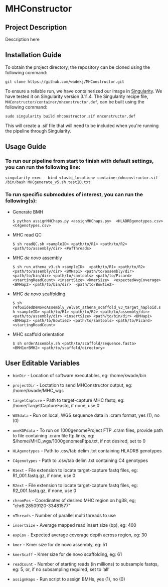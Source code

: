 # MHConstructor

## Project Description

Description here

## Installation Guide
To obtain the project directory, the repository can be cloned using the following command:

`git clone https://github.com/wadekj/MHConstructor.git`

To ensure a reliable run, we have containerized our image in [Singularity](https://docs.sylabs.io/guides/3.11/admin-guide/installation.html). We have tested it on Singularity version 3.11.4. The Singularity recipe file, `MHConstructor/container/mhconstructor.def`, can be built using the following command:

`sudo singularity build mhconstructor.sif mhconstructor.def`

This will create a .sif file that will need to be included when you're running the pipeline through Singularity.


## Usage Guide
### To run our pipeline from start to finish with default settings, you can run the following line:

`singularity exec --bind <fastq_location> container/mhconstructor.sif /bin/bash MHCgenerate_v5.sh testID.txt`

### To run specific submodules of interest, you can run the following(s):
- Generate BMH

    `$ python assignMHChaps.py <assignMHChaps.py> 
<HLADRBgenotypes.csv> <C4genotypes.csv>`
- MHC read QC

    `$ sh readQC.sh <sampleID> <path/to/R1> <path/to/R2> 
<path/to/assembly/dir> <#ofThreads>`    
- MHC <i>de novo </i>assembly

    `$ sh run_athena_v3.sh <sampleID>  <path/to/R1> <path/to/R2> 
<path/to/assembly/dir> <BMHap1> <path/to/assembly/dir> 
<path/to/bin/dir> <path/to/samtools> <path/to/Picard> 
<startingReadCount> <insertSize> <kmerSize> 
<expectedAvgCoverage> <BMHap2> <path/to/bin/dir> 
<path/to/Bowtie2>`
- MHC <i>de novo </i>scaffolding

    `$ sh 
refGuidedDeNovoAssembly_velvet_athena_scaffold_v3_target_haploid.s
h <sampleID> <path/to/R1> <path/to/R2> <path/to/assembly/dir> 
<path/to/assembly/dir> <insertSize> <path/to/bin/dir> <BMHap1> 
<BMHap2> <path/to/Bowtie2> <path/to/samtools> <path/to/Picard> 
<startingReadCount>`
- MHC scaffold orientation

    `$ sh orderAssembly.sh <path/to/scaffold/sequence.fasta> 
<BMH1orBMH2> <path/to/scaffold/directory>`


## User Editable Variables
- `binDir` - Location of software executables, eg: /home/kwade/bin
- `projectDir` - Loctation to send MHConstructor output, eg: 
/home/kwade/MHC_wgs
- `targetCapture` - Path to target-capture MHC fastq, eg: 
/home/TargetCaptureFastq, if none, use 0
- `WGSdata` - Run on local, WGS sequence data in .cram format, yes (1), no (0)
- `oneKGPdata` - To run on 1000genomeProject FTP .cram files, provide 
path to file containing .cram file ftp links, eg: 
$/home/MHC_wgs/1000genomesFtps.txt, if not desired, set to 0
- `HLAgenotypes` - Path to .csv/tab delim .txt containing HLADRB genotypes
- `C4genotypes` - Path to .csv/tab delim .txt containing C4 genotypes
- `R1ext` - File extension to locate target-capture fastq files, eg: R1_001.fastq.gz,
if none, use 0
- `R2ext` - File extension to locate target-capture fastq files, eg: R2_001.fastq.gz,
if none, use 0

- `chromPos` - Coordinates of desired MHC region on hg38, eg; 
"chr6:28509120-33481577"
- `nThreads` - Number of parallel multi threads to use
- `insertSize` - Average mapped read insert size (bp), eg: 400
- `expCov` - Expected average coverage depth across region, eg: 30
- `kmer` - Kmer size for de novo assembly, eg: 51
- `kmerScaff` - Kmer size for de novo scaffolding, eg: 61
- `readCount` - Number of starting reads (in millions) to subsample fastqs, eg: 
5, or, if no subsampling required, set to ‘all’
- `assignHaps` - Run script to assign BMHs, yes (1), no (0)
